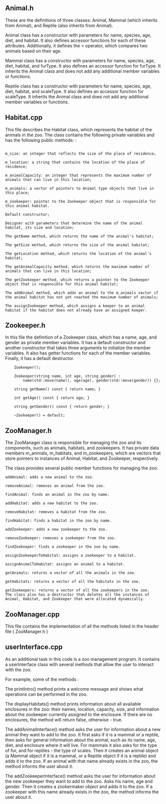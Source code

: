 ## Animal.h

These are the definitions of three classes: Animal, Mammal (which inherits from Animal), and Reptile (also inherits from Animal).

Animal class has a constructor with parameters for name, species, age, diet, and habitat. It also defines accessor functions for each of these attributes. Additionally, it defines the < operator, which compares two animals based on their age.

Mammal class has a constructor with parameters for name, species, age, diet, habitat, and furType. It also defines an accessor function for furType. It inherits the Animal class and does not add any additional member variables or functions.

Reptile class has a constructor with parameters for name, species, age, diet, habitat, and scaleType. It also defines an accessor function for scaleType. It inherits the Animal class and does not add any additional member variables or functions.

## Habitat.cpp
This file describes the Habitat class, which represents the habitat of the animals in the zoo. The class contains the following private variables and  has the following public methods: :

``` m_name: a line containing the name of the place of residence of animals;

m_size: an integer that reflects the size of the place of residence;

m_location: a string that contains the location of the place of residence;

m_animalCapacity: an integer that represents the maximum number of animals that can live in this location;

m_animals: a vector of pointers to Animal type objects that live in this place;

m_zookeeper: pointer to the Zookeeper object that is responsible for this animal habitat.

Default constructor;

Designer with parameters that determine the name of the animal habitat, its size and location;

The getName method, which returns the name of the animal's habitat;

The getSize method, which returns the size of the animal habitat;

The getLocation method, which returns the location of the animal's habitat;

The getAnimalCapacity method, which returns the maximum number of animals that can live in this location;

The getZookeeper method, which returns a pointer to the Zookeeper object that is responsible for this animal habitat;

The addAnimal method, which adds an animal to the m_animals vector if the animal habitat has not yet reached the maximum number of animals;

The assignZookeeper method, which assigns a keeper to an animal habitat if the habitat does not already have an assigned keeper. 
```

## Zookeeper.h

In this file the definition of a Zookeeper class, which has a name, age, and gender as private member variables. It has a default constructor and another constructor that takes three arguments to initialize the member variables. It also has getter functions for each of the member variables. Finally, it has a default destructor.
```
    Zookeeper();

    Zookeeper(string name, int age, string gender) :
        name(std::move(name)), age(age), gender(std::move(gender)) {};

    string getName() const { return name; }

    int getAge() const { return age; }

    string getGender() const { return gender; }

    ~Zookeeper() = default;
```
## ZooManager.h

The ZooManager class is responsible for managing the zoo and its components, such as animals, habitats, and zookeepers. It has private data members m_animals, m_habitats, and m_zookeepers, which are vectors that store pointers to instances of Animal, Habitat, and Zookeeper, respectively.

The class provides several public member functions for managing the zoo:

``` 
addAnimal: adds a new animal to the zoo.

removeAnimal: removes an animal from the zoo.

findAnimal: finds an animal in the zoo by name.

addHabitat: adds a new habitat to the zoo.

removeHabitat: removes a habitat from the zoo.

findHabitat: finds a habitat in the zoo by name.

addZookeeper: adds a new zookeeper to the zoo.

removeZookeeper: removes a zookeeper from the zoo.

findZookeeper: finds a zookeeper in the zoo by name.

assignZookeeperToHabitat: assigns a zookeeper to a habitat.

assignAnimalToHabitat: assigns an animal to a habitat.

getAnimals: returns a vector of all the animals in the zoo.

getHabitats: returns a vector of all the habitats in the zoo.

getZookeepers: returns a vector of all the zookeepers in the zoo.
The class also has a destructor that deletes all the instances of Animal, Habitat, and Zookeeper that were allocated dynamically.
```

## ZooManager.cpp
This file contains the implementation of all the methods listed in the header file ( ZooManager.h )

## userInterface.cpp
As an additional task in this code is a zoo management program. It contains a userInterface class with several methods that allow the user to interact with the zoo.

For example, some of the methods :

The printIntro() method prints a welcome message and shows what operations can be performed in the zoo.

The displayHabitats() method prints information about all available enclosures in the zoo: their names, location, capacity, size, and information about the zookeeper currently assigned to the enclosure. If there are no enclosures, the method will return false, otherwise - true.

The addAnimalInterface() method asks the user for information about a new animal they want to add to the zoo. It first asks if it is a mammal or a reptile, then asks for general information about the animal, such as its name, age, diet, and enclosure where it will live. For mammals it also asks for the type of fur, and for reptiles - the type of scales. Then it creates an animal object (a Mammal object if it is a mammal, or a Reptile object if it is a reptile) and adds it to the zoo. If an animal with that name already exists in the zoo, the method informs the user about it.

The addZookeeperInterface() method asks the user for information about the new zookeeper they want to add to the zoo. Asks his name, age and gender. Then it creates a zookermaker object and adds it to the zoo. If a zookeeper with this name already exists in the zoo, the method informs the user about it.

